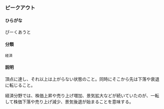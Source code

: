 <div style="display:none;">

## [あ行](securities-terms?id=あ行)
## [か行](securities-terms?id=か行)
## [さ行](securities-terms?id=さ行)
## [た行](securities-terms?id=た行)
## [な行](securities-terms?id=な行)
## [は行](securities-terms?id=は行)

</div>

### ピークアウト

#### ひらがな

ぴーくあうと

#### 分類

`経済`

#### 説明

頂点に達し、それ以上は上がらない状態のこと。同時にそこから先は下落や衰退に転じること。
 
経済分野では、株価上昇や売り上げ増加、景気拡大などが続いていたのが、一転して株価下落や売り上げ減少、景気後退が始まることを意味する。

<div style="display:none;">

## [ま行](securities-terms?id=ま行)
## [や行](securities-terms?id=や行)
## [ら行](securities-terms?id=ら行)
## [わ行](securities-terms?id=わ行)
## [英数字・記号](securities-terms?id=英数字・記号)

</div>

